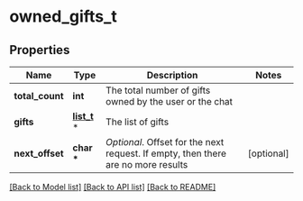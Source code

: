 # owned_gifts_t

## Properties
Name | Type | Description | Notes
------------ | ------------- | ------------- | -------------
**total_count** | **int** | The total number of gifts owned by the user or the chat | 
**gifts** | [**list_t**](owned_gift.md) \* | The list of gifts | 
**next_offset** | **char \*** | *Optional*. Offset for the next request. If empty, then there are no more results | [optional] 

[[Back to Model list]](../README.md#documentation-for-models) [[Back to API list]](../README.md#documentation-for-api-endpoints) [[Back to README]](../README.md)


